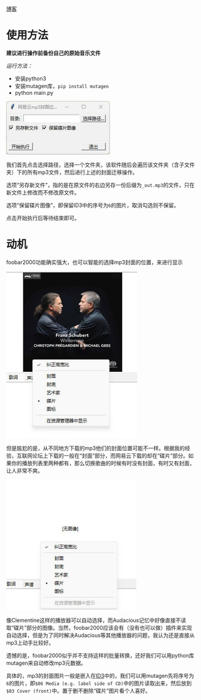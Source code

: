 [博客](https://kegalas.uk/p/%E5%B0%86%E7%BD%91%E6%98%93%E4%BA%91%E4%B8%8B%E8%BD%BD%E7%9A%84mp3%E5%B0%81%E9%9D%A2%E4%BB%8E%E7%A2%9F%E7%89%87%E7%A7%BB%E5%8A%A8%E5%88%B0%E5%B0%81%E9%9D%A2%E8%A7%A3%E5%86%B3foobar2000%E7%9A%84%E6%98%BE%E7%A4%BA%E9%97%AE%E9%A2%98/)

# 使用方法

**建议进行操作前备份自己的原始音乐文件**

*运行方法：*

- 安装python3
- 安装mutagen库，`pip install mutagen`
- python main.py

![3.jpg](./img/3.jpg)

我们首先点击选择路径，选择一个文件夹，该软件随后会遍历该文件夹（含子文件夹）下的所有mp3文件，然后进行上述的封面迁移操作。

选项“另存新文件”，指的是在原文件的右边另存一份后缀为`_out.mp3`的文件，只在新文件上修改而不修改原文件。

选项“保留碟片图像”，即保留ID3中的序号为`6`的图片，取消勾选则不保留。

点击开始执行后等待结束即可。

# 动机

foobar2000功能确实强大，也可以智能的选择mp3封面的位置，来进行显示

![1.jpg](./img/1.jpg)

但是尴尬的是，从不同地方下载的mp3他们的封面位置可能不一样。根据我的经验，互联网论坛上下载的一般在“封面”部分，而网易云下载的却在“碟片”部分。如果你的播放列表里两种都有，那么切换歌曲的时候有时没有封面，有时又有封面，让人非常不爽。

![2.jpg](./img/2.jpg)

像Clementine这样的播放器可以自动选择，而Audacious记忆中好像直接不读取“碟片”部分的图像。当然，foobar2000应该会有（没有也可以做）插件来实现自动选择，但是为了同时解决Audacious等其他播放器的问题，我认为还是直接从mp3上动手比较好。

遗憾的是，foobar2000似乎并不支持这样的批量转换，还好我们可以用python库mutagen来自动修改mp3元数据。

具体的，mp3的封面图片一般是嵌入在[ID3](https://zh.wikipedia.org/wiki/ID3#ID3v2%E5%B5%8C%E5%85%A5%E5%9C%96%E7%89%87)中的，我们可以用mutagen先将序号为`6`的图片，即`$06 Media (e.g. label side of CD)`中的图片读取出来，然后放到`$03 Cover (front)`中。置于删不删除“碟片”图片看个人喜好。
